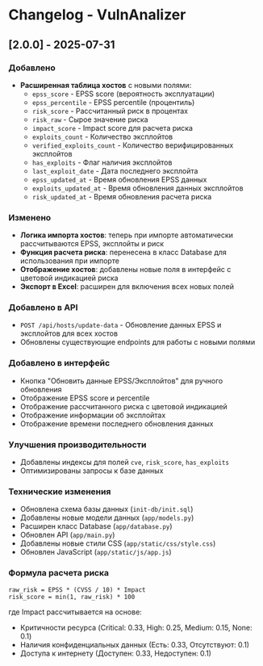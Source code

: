 # Changelog - VulnAnalizer

## [2.0.0] - 2025-07-31

### Добавлено
- **Расширенная таблица хостов** с новыми полями:
  - `epss_score` - EPSS score (вероятность эксплуатации)
  - `epss_percentile` - EPSS percentile (процентиль)
  - `risk_score` - Рассчитанный риск в процентах
  - `risk_raw` - Сырое значение риска
  - `impact_score` - Impact score для расчета риска
  - `exploits_count` - Количество эксплойтов
  - `verified_exploits_count` - Количество верифицированных эксплойтов
  - `has_exploits` - Флаг наличия эксплойтов
  - `last_exploit_date` - Дата последнего эксплойта
  - `epss_updated_at` - Время обновления EPSS данных
  - `exploits_updated_at` - Время обновления данных эксплойтов
  - `risk_updated_at` - Время обновления расчета риска

### Изменено
- **Логика импорта хостов**: теперь при импорте автоматически рассчитываются EPSS, эксплойты и риск
- **Функция расчета риска**: перенесена в класс Database для использования при импорте
- **Отображение хостов**: добавлены новые поля в интерфейс с цветовой индикацией риска
- **Экспорт в Excel**: расширен для включения всех новых полей

### Добавлено в API
- `POST /api/hosts/update-data` - Обновление данных EPSS и эксплойтов для всех хостов
- Обновлены существующие endpoints для работы с новыми полями

### Добавлено в интерфейс
- Кнопка "Обновить данные EPSS/Эксплойтов" для ручного обновления
- Отображение EPSS score и percentile
- Отображение рассчитанного риска с цветовой индикацией
- Отображение информации об эксплойтах
- Отображение времени последнего обновления данных

### Улучшения производительности
- Добавлены индексы для полей `cve`, `risk_score`, `has_exploits`
- Оптимизированы запросы к базе данных

### Технические изменения
- Обновлена схема базы данных (`init-db/init.sql`)
- Добавлены новые модели данных (`app/models.py`)
- Расширен класс Database (`app/database.py`)
- Обновлен API (`app/main.py`)
- Добавлены новые стили CSS (`app/static/css/style.css`)
- Обновлен JavaScript (`app/static/js/app.js`)

### Формула расчета риска
```
raw_risk = EPSS * (CVSS / 10) * Impact
risk_score = min(1, raw_risk) * 100
```

где Impact рассчитывается на основе:
- Критичности ресурса (Critical: 0.33, High: 0.25, Medium: 0.15, None: 0.1)
- Наличия конфиденциальных данных (Есть: 0.33, Отсутствуют: 0.1)
- Доступа к интернету (Доступен: 0.33, Недоступен: 0.1) 